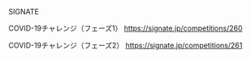 SIGNATE

COVID-19チャレンジ（フェーズ1）
https://signate.jp/competitions/260

COVID-19チャレンジ（フェーズ2）
https://signate.jp/competitions/261
